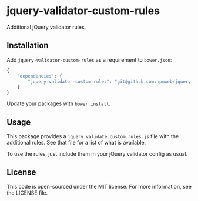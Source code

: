# jquery-validator-custom-rules

Additional jQuery validator rules.

## Installation

Add `jquery-validator-custom-rules` as a requirement to `bower.json`:

```javascript
{
    "dependencies": {
        "jquery-validator-custom-rules": "git@github.com:npmweb/jquery-validator-custom-rules"
    }
}
```

Update your packages with `bower install`.

## Usage

This package provides a `jquery.validate.custom.rules.js` file with the additional rules. See that file for a list of what is available.

To use the rules, just include them in your jQuery validator config as usual.

## License

This code is open-sourced under the MIT license. For more information,
see the LICENSE file.

